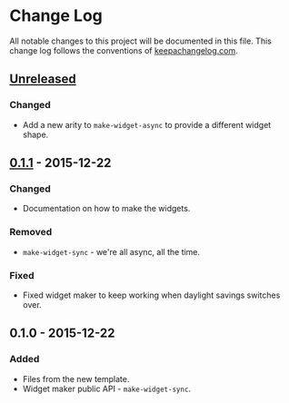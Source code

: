 # Change Log
All notable changes to this project will be documented in this file. This change log follows the conventions of [keepachangelog.com](http://keepachangelog.com/).

## [Unreleased][unreleased]
### Changed
- Add a new arity to `make-widget-async` to provide a different widget shape.

## [0.1.1] - 2015-12-22
### Changed
- Documentation on how to make the widgets.

### Removed
- `make-widget-sync` - we're all async, all the time.

### Fixed
- Fixed widget maker to keep working when daylight savings switches over.

## 0.1.0 - 2015-12-22
### Added
- Files from the new template.
- Widget maker public API - `make-widget-sync`.

[unreleased]: https://github.com/your-name/clojure-noob/compare/0.1.1...HEAD
[0.1.1]: https://github.com/your-name/clojure-noob/compare/0.1.0...0.1.1
